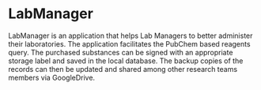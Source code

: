 # LabManager
LabManager is an application that helps Lab Managers to better administer their
laboratories. The application facilitates the PubChem based reagents query.
The purchased substances can be signed with an appropriate storage label and saved in the local database. 
The backup copies of the records can then be updated and shared among other research teams members via GoogleDrive.
